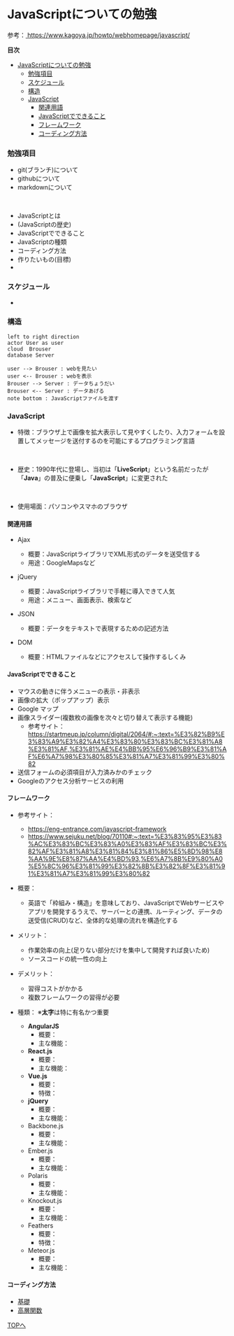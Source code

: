# JavaScriptについての勉強

参考：<u> https://www.kagoya.jp/howto/webhomepage/javascript/</u>

**目次**

<!-- @import "[TOC]" {cmd="toc" depthFrom=1 depthTo=6 orderedList=false} -->

<!-- code_chunk_output -->

- [JavaScriptについての勉強](#javascriptについての勉強)
    - [勉強項目](#勉強項目)
    - [スケジュール](#スケジュール)
    - [構造](#構造)
    - [JavaScript](#javascript)
      - [関連用語](#関連用語)
      - [JavaScriptでできること](#javascriptでできること)
      - [フレームワーク](#フレームワーク)
      - [コーディング方法](#コーディング方法)

<!-- /code_chunk_output -->

### 勉強項目
* git(ブランチ)について
* githubについて
* markdownについて
<br>

* JavaScriptとは
* (JavaScriptの歴史)
* JavaScriptでできること
* JavaScriptの種類
* コーディング方法
* 作りたいもの(目標)
* 

### スケジュール
* 

### 構造
```plantuml
left to right direction 
actor User as user
cloud  Brouser
database Server

user --> Brouser : webを見たい
user <-- Brouser : webを表示
Brouser --> Server : データちょうだい 
Brouser <-- Server : データあげる
note bottom : JavaScriptファイルを渡す
```

### JavaScript
* 特徴：ブラウザ上で画像を拡大表示して見やすくしたり、入力フォームを設置してメッセージを送付するのを可能にするプログラミング言語
<br>

* 歴史：1990年代に登場し、当初は「**LiveScript**」という名前だったが「**Java**」の普及に便乗し「**JavaScript**」に変更された
<br>

* 使用場面：パソコンやスマホのブラウザ

#### 関連用語
* Ajax
    * 概要：JavaScriptライブラリでXML形式のデータを送受信する
    * 用途：GoogleMapsなど
* jQuery
    * 概要：JavaScriptライブラリで手軽に導入できて人気
    * 用途：メニュー、画面表示、検索など

* JSON
    * 概要：データをテキストで表現するための記述方法

* DOM
    * 概要：HTMLファイルなどにアクセスして操作するしくみ

#### JavaScriptでできること
* マウスの動きに伴うメニューの表示・非表示
* 画像の拡大（ポップアップ）表示
* Google マップ
* 画像スライダー(複数枚の画像を次々と切り替えて表示する機能)
    * 参考サイト：https://startmeup.jp/column/digital/2064/#:~:text=%E3%82%B9%E3%83%A9%E3%82%A4%E3%83%80%E3%83%BC%E3%81%A8%E3%81%AF,%E3%81%AE%E4%BB%95%E6%96%B9%E3%81%AF%E6%A7%98%E3%80%85%E3%81%A7%E3%81%99%E3%80%82
* 送信フォームの必須項目が入力済みかのチェック
* Googleのアクセス分析サービスの利用

#### フレームワーク

* 参考サイト：
    * https://eng-entrance.com/javascript-framework
    * https://www.sejuku.net/blog/70110#:~:text=%E3%83%95%E3%83%AC%E3%83%BC%E3%83%A0%E3%83%AF%E3%83%BC%E3%82%AF%E3%81%A8%E3%81%84%E3%81%86%E5%8D%98%E8%AA%9E%E8%87%AA%E4%BD%93,%E6%A7%8B%E9%80%A0%E5%8C%96%E3%81%99%E3%82%8B%E3%82%8F%E3%81%91%E3%81%A7%E3%81%99%E3%80%82

* 概要：
    * 英語で「枠組み・構造」を意味しており、JavaScriptでWebサービスやアプリを開発するうえで、サーバーとの連携、ルーティング、データの送受信(CRUD)など、全体的な処理の流れを構造化する
* メリット：
    * 作業効率の向上(足りない部分だけを集中して開発すれば良いため)
    * ソースコードの統一性の向上
* デメリット：
    * 習得コストがかかる
    * 複数フレームワークの習得が必要
* 種類：
※**太字**は特に有名かつ重要
    * **AngularJS**
        * 概要：
        * 主な機能：
    * **React.js**
        * 概要：
        * 主な機能：
    * **Vue.js**
        * 概要：
        * 特徴：
    * **jQuery**
        * 概要：
        * 主な機能：
    * Backbone.js
        * 概要：
        * 主な機能：
    * Ember.js
        * 概要：
        * 主な機能：
    * Polaris
        * 概要：
        * 主な機能：
    * Knockout.js
        * 概要：
        * 主な機能：
    * Feathers
        * 概要：
        * 特徴：
    * Meteor.js
        * 概要： 
        * 主な機能：

#### コーディング方法
* [基礎](./coding_basic.md)
* [高層関数](./coding_high_rise.md)

[TOPへ](#javascriptについての勉強)